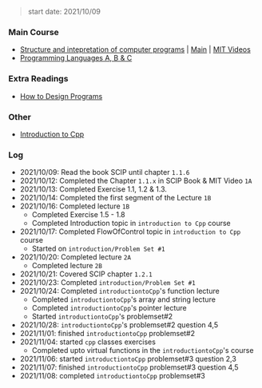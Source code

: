 > start date: 2021/10/09

### Main Course

- [Structure and intepretation of computer programs](https://teachyourselfcs.com/#programming) | [Main](main.md) | [MIT Videos](https://ocw.mit.edu/courses/electrical-engineering-and-computer-science/6-001-structure-and-interpretation-of-computer-programs-spring-2005/video-lectures/)
- [Programming Languages A, B & C](https://github.com/ossu/computer-science#core-programming)

### Extra Readings

- [How to Design Programs](https://htdp.org/2003-09-26/Book/curriculum-Z-H-1.html)

### Other

- [Introduction to Cpp](introductiontocpp)


### Log

- 2021/10/09: Read the book SCIP until chapter `1.1.6` 
- 2021/10/12: Completed the Chapter `1.1.x` in SCIP Book & MIT Video `1A`
- 2021/10/13: Completed Exercise 1.1, 1.2 & 1.3.
- 2021/10/14: Completed the first segment of the Lecture `1B`
- 2021/10/16: Completed lecture `1B`
	- Completed Exercise 1.5 - 1.8
	- Completed Introduction topic in `introduction to Cpp` course
- 2021/10/17: Completed FlowOfControl topic in `introduction to Cpp` course
	- Started on `introduction/Problem Set #1`
- 2021/10/20: Completed lecture `2A`
	- Completed lecture `2B`
- 2021/10/21: Covered SCIP chapter `1.2.1`
- 2021/10/23: Completed `introduction/Problem Set #1`
- 2021/10/24: Completed `introductiontoCpp`'s function lecture
	- Completed `introductiontoCpp`'s array and string lecture
	- Completed `introductiontoCpp`'s pointer lecture
	- Started `introductiontoCpp`'s problemset#2
- 2021/10/28: `introductiontoCpp`'s problemset#2 question 4,5
- 2021/11/01: finished `introductiontoCpp` problemset#2 
- 2021/11/04: started `cpp` classes exercises
	- Completed upto virtual functions in the `introductiontoCpp`'s course 
- 2021/11/06: started `introductiontoCpp` problemset#3 question 2,3
- 2021/11/07: finished `introductiontoCpp` problemset#3 question 4,5 
- 2021/11/08: completed `introductiontoCpp` problemset#3
